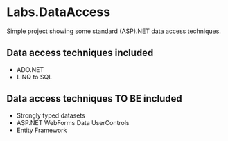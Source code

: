 Labs.DataAccess
===============

Simple project showing some standard (ASP).NET data access techniques. 

Data access techniques included
-------------------------------
* ADO.NET
* LINQ to SQL

Data access techniques TO BE included
-------------------------------------
* Strongly typed datasets
* ASP.NET WebForms Data UserControls
* Entity Framework
